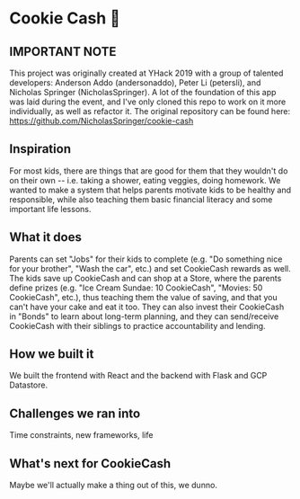 # Cookie Cash 🍪

## IMPORTANT NOTE

This project was originally created at YHack 2019 with a group of talented developers: Anderson Addo (andersonaddo), Peter Li (petersli), and Nicholas Springer (NicholasSpringer). A lot of the foundation of this app was laid during the event, and I've only cloned this repo to work on it more individually, as well as refactor it. The original repository can be found here: https://github.com/NicholasSpringer/cookie-cash

## Inspiration

For most kids, there are things that are good for them that they wouldn't do on their own -- i.e. taking a shower, eating veggies, doing homework. We wanted to make a system that helps parents motivate kids to be healthy and responsible, while also teaching them basic financial literacy and some important life lessons.

## What it does

Parents can set "Jobs" for their kids to complete (e.g. "Do something nice for your brother", "Wash the car", etc.) and set CookieCash rewards as well. The kids save up CookieCash and can shop at a Store, where the parents define prizes (e.g. "Ice Cream Sundae: 10 CookieCash", "Movies: 50 CookieCash", etc.), thus teaching them the value of saving, and that you can't have your cake and eat it too. They can also invest their CookieCash in "Bonds" to learn about long-term planning, and they can send/receive CookieCash with their siblings to practice accountability and lending. 

## How we built it

We built the frontend with React and the backend with Flask and GCP Datastore.

## Challenges we ran into

Time constraints, new frameworks, life

## What's next for CookieCash
Maybe we'll actually make a thing out of this, we dunno.
